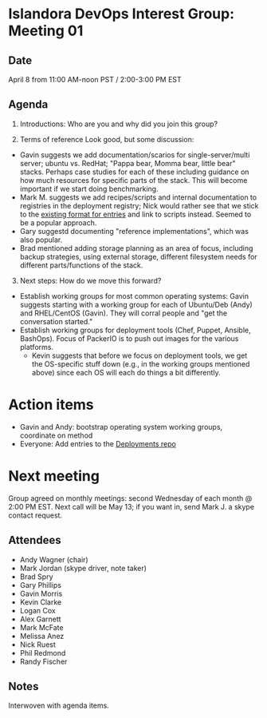 # Islandora DevOps Interest Group: Meeting 01

## Date

April 8 from 11:00 AM-noon PST / 2:00-3:00 PM EST

## Agenda

1. Introductions: Who are you and why did you join this group?

2. Terms of reference
Look good, but some discussion:

  * Gavin suggests we add documentation/scarios for single-server/multi server; ubuntu vs. RedHat; "Pappa bear, Momma bear, little bear" stacks. Perhaps case studies for each of these including guidance on how much resources for specific parts of the stack. This will become important if we start doing benchmarking.
  * Mark M. suggests we add recipes/scripts and internal documentation to registries in the deployment registry; Nick would rather see that we stick to the [existing format for entries](https://github.com/Islandora/islandora_deployments#format) and link to scripts instead. Seemed to be a popular approach.
  * Gary suggestd documenting "reference implementations", which was also popular.
  * Brad mentioned adding storage planning as an area of focus, including backup strategies, using external storage, different filesystem needs for different parts/functions of the stack.

3. Next steps: How do we move this forward?

  * Establish working groups for most common operating systems: Gavin suggests starting with a working group for each of Ubuntu/Deb (Andy) and RHEL/CentOS (Gavin). They will corral people and "get the conversation started."
  * Establish working groups for deployment tools (Chef, Puppet, Ansible, BashOps). Focus of PackerIO is to push out images for the various platforms.
    * Kevin suggests that before we focus on deployment tools, we get the OS-specific stuff down (e.g., in the working groups mentioned above) since each OS will each do things a bit differently.

# Action items

* Gavin and Andy: bootstrap operating system working groups, coordinate on method
* Everyone: Add entries to the [Deployments repo](https://github.com/Islandora/islandora_deployments)

# Next meeting

Group agreed on monthly meetings: second Wednesday of each month @ 2:00 PM EST. Next call will be May 13; if you want in, send Mark J. a skype contact request.

## Attendees

* Andy Wagner (chair)
* Mark Jordan (skype driver, note taker)
* Brad Spry
* Gary Phillips
* Gavin Morris
* Kevin Clarke
* Logan Cox
* Alex Garnett
* Mark McFate
* Melissa Anez
* Nick Ruest
* Phil Redmond
* Randy Fischer

## Notes
Interwoven with agenda items.
